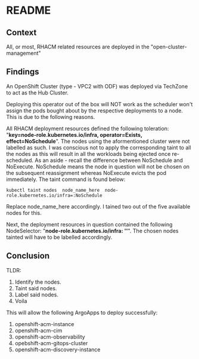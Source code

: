 # README

## Context

All, or most, RHACM related resources are deployed in the "open-cluster-management" 

## Findings

An OpenShift Cluster (type - VPC2 with ODF) was deployed via TechZone to act as the Hub Cluster.

Deploying this operator out of the box will NOT work as the scheduler won't assign the pods bought about by the respective deployments to a node. This is due to the following reasons.

All RHACM deployment resources defined the following toleration: "**key=node-role.kubernetes.io/infra, operator=Exists, effect=NoSchedule**". The nodes using the aformentioned cluster were not labelled as such. I was conscious not to apply the corresponding taint to all the nodes as this will result in all the workloads being ejected once re-scheduled. As an aside - recall the difference between NoSchedule and NoExecute. NoSchedule means the node in question will not be chosen on the subsequent reassignment whereas NoExecute evicts the pod immediately. The taint command is found below:

```
kubectl taint nodes  node_name_here  node-role.kubernetes.io/infra=:NoSchedule
```

Replace node_name_here accordingly. I tained two out of the five available nodes for this.

Next, the deployment resources in question contained the following NodeSelector: "**node-role.kubernetes.io/infra: ''**". The chosen nodes tainted will have to be labelled accordingly.

## Conclusion

TLDR:

1) Identify the nodes.
2) Taint said nodes.
3) Label said nodes.
4) Voila

This will allow the following ArgoApps to deploy successfully:

1) openshift-acm-instance
2) openshift-acm-cim
3) openshift-acm-observability
4) opebshift-acm-gitops-cluster
5) openshift-acm-discovery-instance
